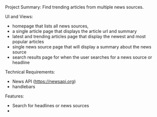 

Project Summary:
Find trending articles from multiple news sources.

UI and Views:
- homepage that lists all news sources, 
- a single article page that displays the article url and summary
- latest and trending articles page that display the newest and most popular articles
- single news source page that will display a summary about the news source
- search results page for when the user searches for a news source or headline

Technical Requirements:
- News API (https://newsapi.org)
- handlebars

Features:
- Search for headlines or news sources
- 



